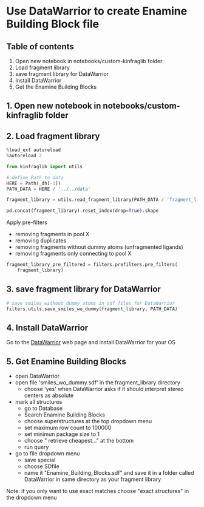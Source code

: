 # Use DataWarrior to create Enamine Building Block file

## Table of contents
1. Open new notebook in notebooks/custom-kinfraglib folder
2. Load fragment library
3. save fragment library for DataWarrior
4. Install DataWarrior
5. Get the Enamine Building Blocks

## 1. Open new notebook in notebooks/custom-kinfraglib folder

## 2. Load fragment library

```python
%load_ext autoreload
%autoreload 2
```

```python
from kinfraglib import utils
```

```python
# define Path to data
HERE = Path(_dh[-1])
PATH_DATA = HERE / '../../data'
```

```python
fragment_library = utils.read_fragment_library(PATH_DATA / 'fragment_library')
```

```python
pd.concat(fragment_library).reset_index(drop=True).shape
```

Apply pre-filters
- removing fragments in pool X
- removing duplicates
- removing fragments without dummy atoms (unfragmented ligands)
- removing fragments only connecting to pool X
```python
fragment_library_pre_filtered = filters.prefilters.pre_filters(
    fragment_library)
```

## 3. save fragment library for DataWarrior
```python
# save smiles without dummy atoms in sdf files for DataWarrior
filters.utils.save_smiles_wo_dummy(fragment_library, PATH_DATA)
```


## 4. Install DataWarrior
Go to the [DataWarrior](https://openmolecules.org/datawarrior/download.html) web page and install 
DataWarrior for your OS

## 5. Get Enamine Building Blocks
- open DataWarrior
- open file 'smiles_wo_dummy.sdf' in the fragment_library directory 
  * choose 'yes' when DataWarrior asks if it should interpret stereo centers as absolute
- mark all structures 
  * go to Database 
  * Search Enamine Building Blocks
  * choose superstructures at the top dropdown menu
  * set maximum row count to 100000 
  * set minimun package size to 1 
  * choose " retrieve cheapest..." at the bottom 
  * run query
- go to file dropdown menu 
  * save special 
  * choose SDfile 
  * name it "Enamine_Building_Blocks.sdf" and save it in a folder called DataWarrior in same 
    directory as your fragment library

Note: if you only want to use exact matches choose "exact structures" in the dropdown menu
